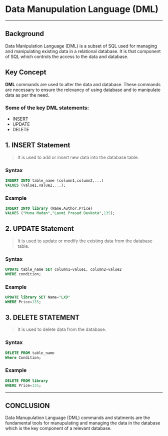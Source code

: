 # Data Manupulation Language (DML)
---

## Background

Data Manipulation Language (DML) is a subset of SQL used for managing and manipulating existing data in a relational database. It is that component of SQL which controls the access to the data and database.

## Key Concept

**DML** commands are used to alter the data and database. These commands are necessary to ensure the relevancy of using database and to manipulate data as per the need.

### Some of the key DML statements:
* INSERT 
* UPDATE
* DELETE  

## 1. INSERT Statement
> It is used to add or insert new data into the database table.

### Syntax
```sql
INSERT INTO table_name (column1,column2,...)
VALUES (value1,value2,...);
```
### Example
```sql
INSERT INTO library (Name,Author,Price)
VALUES ("Muna Madan","Laxmi Prasad Devkota",135);
```

## 2. UPDATE Statement
> It is used to update or modify the existing data from the database table.

### Syntax
```sql
UPDATE table_name SET column1=value1, column2=value2
WHERE condition;
```
### Example
```sql
UPDATE library SET Name="LXD"
WHERE Price=135;
```

## 3. DELETE STATEMENT
> It is used to delete data from the database.

### Syntax
```sql
DELETE FROM table_name
Where Condition;
```

### Example
```sql
DELETE FROM library
WHERE Price=135;
```
---

## CONCLUSION
Data Manupulation Language (DML) commands and statments are the fundamental tools for manupulating and managing the data in the database which is the key component of a relevant database.